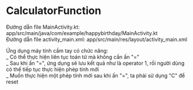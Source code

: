 # CalculatorFunction

Đường dẫn file MainActivity.kt: app/src/main/java/com/example/happybirthday/MainActivity.kt  
Đường dẫn file activity_main.xml: app/src/main/res/layout/activity_main.xml  

Ứng dụng máy tính cầm tay có chức năng:  
_ Có thể thực hiện liên tục toán tử mà không cần ấn "="  
_ Sau khi ấn "=", ứng dụng sẽ lưu kết quả như là operator 1, rồi người dùng có thể tiếp tục thực hiện phép tính mới  
_ Muốn thực hiện một phép tính mới sau khi ấn "=", ta phải sử dụng "C" để reset  
